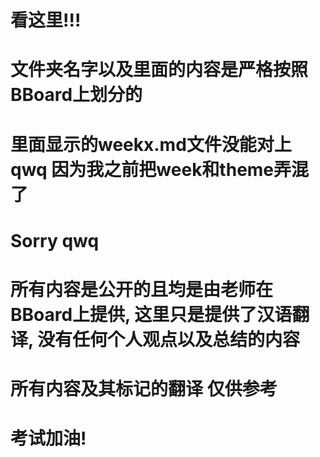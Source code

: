 # 看这里!!!
# 文件夹名字以及里面的内容是严格按照BBoard上划分的
# 里面显示的weekx.md文件没能对上 qwq 因为我之前把week和theme弄混了
# Sorry qwq
# 所有内容是公开的且均是由老师在BBoard上提供, 这里只是提供了汉语翻译, 没有任何个人观点以及总结的内容
# 所有内容及其标记的翻译 仅供参考
# 考试加油!
